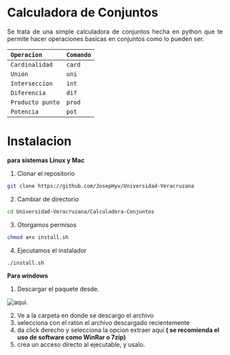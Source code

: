 Calculadora de Conjuntos 
========================
<p align = "justify">
Se trata de una simple calculadora de conjuntos hecha en python que te permite hacer operaciones basicas en conjuntos como lo pueden ser.
</p>

|      `Operacion`    |   `Comando`    |
|:--------------------|:---------------|
| `Cardinalidad`      | `card`		   |
| `Union`             | `uni`		   |
| `Interseccion`	  | `int`		   |
| `Diferencia`        | `dif`		   |
| `Producto punto`    | `prod`		   |
| `Potencia`          | `pot`		   |

# Instalacion 
<p align="justify"> 
<b>para sistemas Linux y Mac </b>
</p>

1. Clonar el repositorio 
```bash 
git clone https://github.com/JosepHyv/Universidad-Veracruzana 
```
2. Cambiar de directorio  
```bash 
cd Universidad-Veracruzana/Calculadora-Conjuntos
```
3. Otorgamos permisos 
```bash 
chmod a+x install.sh
```
4. Ejecutamos el instalador 
```bash
./install.sh
``` 

<p align="justify">
<b> Para windows </b> 
</p>

1. Descargar el paquete desde.

![aqui]("http://www.google.com").

2. Ve a la carpeta en donde se descargo el archivo
3. selecciona con el raton el archivo descargado recientemente
4. da click derecho y selecciona la opcion extraer aqui
<b> ( se recomienda el uso de software como WinRar o 7zip) </b>
5. crea un acceso directo al ejecutable, y usalo.


